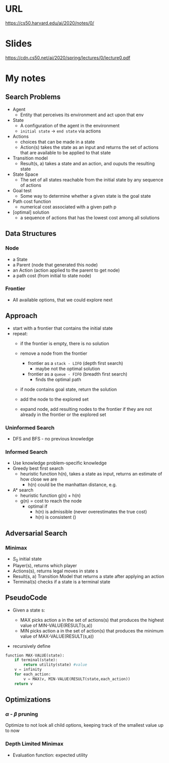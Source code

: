 # URL
https://cs50.harvard.edu/ai/2020/notes/0/

# Slides
https://cdn.cs50.net/ai/2020/spring/lectures/0/lecture0.pdf

# My notes

## Search Problems

- Agent
    - Entity that perceives its environment and act upon that env
- State
    - A configuration of the agent in the environment
    - `initial state` -> `end state` via actions
- Actions
    - choices that can be made in a state
    - Action(s) takes the state as an input and returns the set of actions that are available to be applied to that state 
- Transition model
    - Result(s, a) takes a state and an action, and ouputs the resulting state
- State Space
    - The set of all states reachable from the initial state by any sequence of actions
- Goal test
    - Some way to determine whether a given state is the goal state
- Path cost function
    - numerical cost associated with a given path p
- [optimal] solution
    - a sequence of actions that has the lowest cost among all solutions

## Data Structures

### Node
- a State
- a Parent (node that generated this node)
- an Action (action applied to the parent to get node)
- a path cost (from initial to state node)

### Frontier 
- All available options, that we could explore next

## Approach

- start with a frontier that contains the initial state
- repeat:
    - if the frontier is empty, there is no solution
    - remove a node from the frontier 
        - frontier as a `stack - LIFO` (depth first search)
            - maybe not the optimal solution
        - frontier as a `queue - FIFO` (breadth first search)
            - finds the optimal path

    - if node contains goal state, return the solution
    - add the node to the explored set
    - expand node, add resulting nodes to the frontier if they are not already in the frontier or the explored set

### Uninformed Search
- DFS and BFS - no previous knowledge

### Informed Search
- Use knowledge problem-specific knowledge
- Greedy best first search
    - heuristic function h(n), takes a state as input, returns an estimate of how close we are
        - h(n) could be the manhattan distance, e.g.
- A* search
    - heuristic function g(n) + h(n)
    - g(n) = cost to reach the node
        - optimal if 
            - h(n) is admissible (never overestimates the true cost)
            - h(n) is consistent ()

## Adversarial Search

### Minimax

- $S_0$ initial state
- Player(s), returns which player
- Actions(s), returns legal moves in state s
- Result(s, a) Transition Model that returns a state after applying an action
- Terminal(s) checks if a state is a terminal state

## PseudoCode

- Given a state s:
    - MAX picks action a in the set of actions(s) that produces the highest value of MIN-VALUE(RESULT(s,a))
    - MIN picks action a in the set of action(s) that produces the minimum value of MAX-VALUE(RESULT(s,a))

- recursively define
```python
function MAX-VALUE(state):
    if terminal(state):
        return utility(state) #value
    v = infinity
    for each_action:
        v = MAX(v, MIN-VALUE(RESULT(state,each_action))
    return v
```

## Optimizations
### $\alpha$ - $\beta$ pruning

Optimize to not look all child options, keeping track of the smallest value up to now
### Depth Limited Minimax

- Evaluation function: expected utility